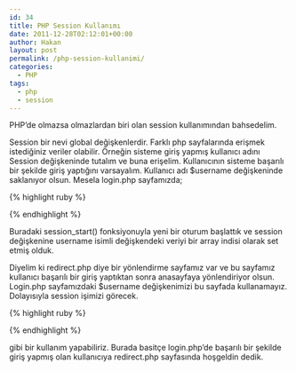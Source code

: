 ```yaml
---
id: 34
title: PHP Session Kullanımı
date: 2011-12-28T02:12:01+00:00
author: Hakan
layout: post
permalink: /php-session-kullanimi/
categories:
  - PHP
tags:
  - php
  - session
---
```

PHP&#8217;de olmazsa olmazlardan biri olan session kullanımından bahsedelim.
  
Session bir nevi global değişkenlerdir. Farklı php sayfalarında erişmek istediğiniz veriler olabilir. Örneğin sisteme giriş yapmış kullanıcı adını Session değişkeninde tutalım ve buna erişelim. Kullanıcının sisteme başarılı bir şekilde giriş yaptığını varsayalım. Kullanıcı adı $username değişkeninde saklanıyor olsun. Mesela login.php sayfamızda;

{% highlight ruby %}
<?php
session_start();
$_SESSION["username"] = $username;
?>
{% endhighlight %}

Buradaki session_start() fonksiyonuyla yeni bir oturum başlattık ve session değişkenine username isimli değişkendeki veriyi bir array indisi olarak set etmiş olduk.
  
Diyelim ki redirect.php diye bir yönlendirme sayfamız var ve bu sayfamız kullanıcı başarılı bir giriş yaptıktan sonra anasayfaya yönlendiriyor olsun. Login.php sayfamızdaki $username değişkenimizi bu sayfada kullanamayız. Dolayısıyla session işimizi görecek.

{% highlight ruby %}
<?php
session_start();
echo "Hoşgeldin ".$_SESSION["username"];
?>
{% endhighlight %}

gibi bir kullanım yapabiliriz. Burada basitçe login.php&#8217;de başarılı bir şekilde giriş yapmış olan kullanıcıya redirect.php sayfasında hoşgeldin dedik.